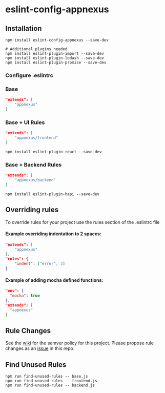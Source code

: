 # eslint-config-appnexus

## Installation

```shell
npm install eslint-config-appnexus --save-dev

# Additional plugins needed
npm install eslint-plugin-import --save-dev
npm install eslint-plugin-lodash --save-dev
npm install eslint-plugin-promise --save-dev
```

### Configure .eslintrc

### Base

```json
"extends": [
	"appnexus"
]
```

### Base + UI Rules

```json
"extends": [
	"appnexus/frontend"
]
```

```shell
npm install eslint-plugin-react --save-dev
```

### Base + Backend Rules

```json
"extends": [
	"appnexus/backend"
]
```

```shell
npm install eslint-plugin-hapi --save-dev
```

## Overriding rules

To override rules for your project use the rules section of the .eslintrc file

#### Example overriding indentation to 2 spaces:
```json
"extends": [
	"appnexus"
],
"rules": {
	"indent": ["error", 2]
}
```

#### Example of adding mocha defined functions:
```json
"env": {
  "mocha": true
},
"extends": [
  "appnexus"
]
```

## Rule Changes

See the [wiki](https://github.com/appnexus/eslint-config-appnexus/wiki) for the semver policy for this project. Please propose rule changes as an [issue](https://github.com/appnexus/eslint-config-appnexus/issues) in this repo.

## Find Unused Rules

```shell
npm run find-unused-rules -- base.js
npm run find-unused-rules -- frontend.js
npm run find-unused-rules -- backend.js
```
